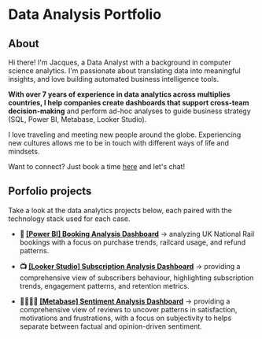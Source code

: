 # Data Analysis Portfolio

## About

Hi there! I'm Jacques, a Data Analyst with a background in computer science analytics. I'm passionate about translating data into meaningful insights, and love building automated business intelligence tools.  

**With over 7 years of experience in data analytics across multiplies countries, I help companies create dashboards that support cross-team decision-making** and perform ad-hoc analyses to guide business strategy (SQL, Power BI, Metabase, Looker Studio).

I love traveling and meeting new people around the globe. Experiencing new cultures allows me to be in touch with different ways of life and mindsets.

Want to connect? Just book a time [here](https://calendly.com/jacqueshervochon/30min) and let's chat! 


## Porfolio projects
Take a look at the data analytics projects below, each paired with the technology stack used for each case.

- **🚄 [[Power BI] Booking Analysis Dashboard](https://github.com/jacquuouille/powerbi_booking_analysis)** → analyzing UK National Rail bookings with a focus on purchase trends, railcard usage, and refund patterns.

- **📺 [[Looker Studio] Subscription Analysis Dashboard](https://github.com/jacquuouille/looker_studio_subscription/tree/main)** → providing a comprehensive view of subscribers behaviour, highlighting subscription trends, engagement patterns, and retention metrics.

- **🧑‍🧑‍🧒‍🧒 [[Metabase] Sentiment Analysis Dashboard](https://github.com/jacquuouille/metabase_sentiment_analysis/tree/main)** → providing a comprehensive view of reviews to uncover patterns in satisfaction, motivations and frustrations, with a focus on subjectivity to helps separate between factual and opinion-driven sentiment.
